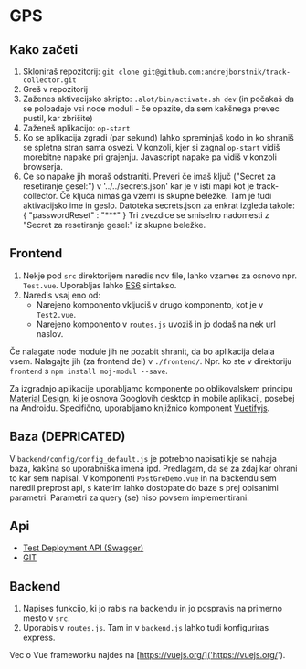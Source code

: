 # GPS

## Kako začeti

1. Skloniraš repozitorij: ```git clone git@github.com:andrejborstnik/track-collector.git```
2. Greš v repozitorij
3. Zaženes aktivacijsko skripto: ```.alot/bin/activate.sh dev``` (in počakaš da se poloadajo vsi node moduli - če opazite, da sem kakšnega prevec pustil, kar zbrišite)
4. Zaženeš aplikacijo: ```op-start```
5. Ko se aplikacija zgradi (par sekund) lahko spreminjaš kodo in ko shraniš se spletna stran sama osvezi. V konzoli, kjer si zagnal ```op-start``` vidiš morebitne napake pri grajenju. Javascript napake pa vidiš v konzoli browserja.
6. Če so napake jih moraš odstraniti. Preveri če imaš ključ ("Secret za resetiranje gesel:") v '../../secrets.json' kar je v isti mapi kot je track-collector. Če ključa nimaš ga vzemi is skupne beležke. Tam je tudi aktivacijsko ime in geslo. Datoteka secrets.json za enkrat izgleda takole:
{
"passwordReset" : "***"
}
Tri zvezdice se smiselno nadomesti z "Secret za resetiranje gesel:" iz skupne beležke.

## Frontend

1. Nekje pod ```src``` direktorijem naredis nov file, lahko vzames za osnovo npr. ```Test.vue```. Uporabljas lahko [ES6](http://es6-features.org/) sintakso.
2. Naredis vsaj eno od:
   * Narejeno komponento vkljuciš v drugo komponento, kot je v ```Test2.vue```.
   * Narejeno komponento v ```routes.js``` uvoziš in jo dodaš na nek url naslov.
 
Če nalagate node module jih ne pozabit shranit, da bo aplikacija delala vsem. Nalagajte jih (za frontend del) v ```./frontend/```. Npr. ko ste v direktoriju ```frontend``` s ```npm install moj-modul --save```.

Za izgradnjo aplikacije uporabljamo komponente po oblikovalskem principu [Material Design](https://material.io/guidelines/), ki je osnova Googlovih desktop in mobile aplikacij, posebej na Androidu. Specifično, uporabljamo knjižnico komponent [Vuetifyjs](https://vuetifyjs.com/vuetify/quick-start).

## Baza (DEPRICATED)

V ```backend/config/config_default.js``` je potrebno napisati kje se nahaja baza, kakšna so uporabniška imena ipd. Predlagam, da se za zdaj kar ohrani to kar sem napisal. V komponenti ```PostGreDemo.vue``` in na backendu sem naredil preprost api, s katerim lahko dostopate do baze s prej opisanimi parametri. Parametri za query (se) niso povsem implementirani.

## Api

* [Test Deployment API (Swagger)](https://test.goopti.com/tracker/)
* [GIT](https://github.com/alenFMF/tracker)

## Backend 

1. Napises funkcijo, ki jo rabis na backendu in jo pospravis na primerno mesto v ```src```.
2. Uporabis v ```routes.js```. Tam in v ```backend.js``` lahko tudi konfiguriras express.

Vec o Vue frameworku najdes na [https://vuejs.org/]('https://vuejs.org/').
